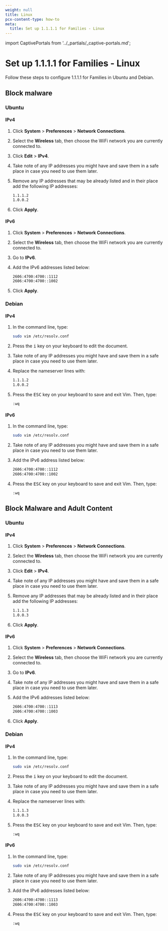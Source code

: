 ```yaml
---
weight: null
title: Linux
pcx-content-type: how-to
meta:
  title: Set up 1.1.1.1 for Families - Linux
---
```


import CaptivePortals from '../_partials/_captive-portals.md';

# Set up 1.1.1.1 for Families - Linux

Follow these steps to configure 1.1.1.1 for Families in Ubuntu and Debian.

## Block malware

### Ubuntu

#### IPv4

1. Click **System** > **Preferences** > **Network Connections**.
1. Select the **Wireless** tab, then choose the WiFi network you are currently connected to.
1. Click **Edit** > **IPv4**.
1. Take note of any IP addresses you might have and save them in a safe place in case you need to use them later.
1. Remove any IP addresses that may be already listed and in their place add the following IP addresses:

   ```txt
   1.1.1.2
   1.0.0.2
   ```

1. Click **Apply**.

#### IPv6

1. Click **System** > **Preferences** > **Network Connections**.
1. Select the **Wireless** tab, then choose the WiFi network you are currently connected to.
1. Go to **IPv6**.
1. Add the IPv6 addresses listed below:

   ```txt
   2606:4700:4700::1112
   2606:4700:4700::1002
   ```

1. Click **Apply**.

### Debian

#### IPv4

1. In the command line, type:

   ```bash
   sudo vim /etc/resolv.conf
   ```

1. Press the <kbd>i</kbd> key on your keyboard to edit the document.
1. Take note of any IP addresses you might have and save them in a safe place in case you need to use them later.
1. Replace the nameserver lines with:

   ```txt
   1.1.1.2
   1.0.0.2
   ```

1. Press the <kbd>ESC</kbd> key on your keyboard to save and exit Vim. Then, type:

   ```
   :wq
   ```

#### IPv6

1. In the command line, type:

   ```bash
   sudo vim /etc/resolv.conf
   ```

1. Take note of any IP addresses you might have and save them in a safe place in case you need to use them later.
1. Add the IPv6 address listed below:

   ```txt
   2606:4700:4700::1112
   2606:4700:4700::1002
   ```

1. Press the <kbd>ESC</kbd> key on your keyboard to save and exit Vim. Then, type:

   ```
   :wq
   ```

## Block Malware and Adult Content

### Ubuntu

#### IPv4

1. Click **System** > **Preferences** > **Network Connections**.
1. Select the **Wireless** tab, then choose the WiFi network you are currently connected to.
1. Click **Edit** > **IPv4**.
1. Take note of any IP addresses you might have and save them in a safe place in case you need to use them later.
1. Remove any IP addresses that may be already listed and in their place add the following IP addresses:

   ```txt
   1.1.1.3
   1.0.0.3
   ```

1. Click **Apply**.

#### IPv6

1. Click **System** > **Preferences** > **Network Connections**.
1. Select the **Wireless** tab, then choose the WiFi network you are currently connected to.
1. Go to **IPv6**.
1. Take note of any IP addresses you might have and save them in a safe place in case you need to use them later.
1. Add the IPv6 addresses listed below:

   ```txt
   2606:4700:4700::1113
   2606:4700:4700::1003
   ```

1. Click **Apply**.

### Debian

#### IPv4

1. In the command line, type:

   ```bash
   sudo vim /etc/resolv.conf
   ```

1. Press the <kbd>i</kbd> key on your keyboard to edit the document.
1. Take note of any IP addresses you might have and save them in a safe place in case you need to use them later.
1. Replace the nameserver lines with:

   ```txt
   1.1.1.3
   1.0.0.3
   ```

1. Press the <kbd>ESC</kbd> key on your keyboard to save and exit Vim. Then, type:

   ```
   :wq
   ```

#### IPv6

1. In the command line, type:

   ```bash
   sudo vim /etc/resolv.conf
   ```

1. Take note of any IP addresses you might have and save them in a safe place in case you need to use them later.
1. Add the IPv6 addresses listed below:

   ```txt
   2606:4700:4700::1113
   2606:4700:4700::1003
   ```

1. Press the <kbd>ESC</kbd> key on your keyboard to save and exit Vim. Then, type:

   ```
   :wq
   ```

<CaptivePortals />